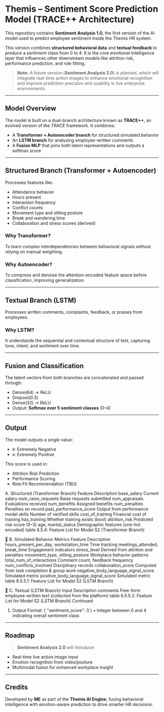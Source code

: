 # Themis – Sentiment Score Prediction Model (TRACE++ Architecture)

This repository contains **Sentiment Analysis 1.0**, the first version of the AI model used to predict employee sentiment inside the Themis HR system.

This version combines **structured behavioral data** and **textual feedback** to produce a sentiment class from 0 to 4. It is the core emotional intelligence layer that influences other downstream models like attrition risk, performance prediction, and role fitting.

>  **Note:** A future version (**Sentiment Analysis 2.0**) is planned, which will integrate real-time action images to enhance emotional recognition and improve prediction precision and usability in live enterprise environments.

---

##  Model Overview

The model is built on a dual-branch architecture known as **TRACE++**, an evolved version of the TRACE framework. It combines:

- A **Transformer + Autoencoder branch** for structured simulated behavior
- An **LSTM branch** for analyzing employee-written comments
- A **Fusion MLP** that joins both latent representations and outputs a softmax score

---

## Structured Branch (Transformer + Autoencoder)

Processes features like:
- Attendance behavior
- Hours present
- Interaction frequency
- Conflict counts
- Movement type and sitting posture
- Break and wandering time
- Collaboration and stress scores (derived)

### Why Transformer?
To learn complex interdependencies between behavioral signals without relying on manual weighting.

### Why Autoencoder?
To compress and denoise the attention-encoded feature space before classification, improving generalization.

---

##  Textual Branch (LSTM)

Processes written comments, complaints, feedback, or praises from employees.

### Why LSTM?
It understands the sequential and contextual structure of text, capturing tone, intent, and sentiment over time.

---

##  Fusion and Classification

The latent vectors from both branches are concatenated and passed through:

- Dense(64) → ReLU  
- Dropout(0.3)  
- Dense(32) → ReLU  
- Output: **Softmax over 5 sentiment classes** (0–4)

---

##  Output

The model outputs a single value:
- `0`: Extremely Negative  
- `4`: Extremely Positive

This score is used in:
-  Attrition Risk Prediction  
-  Performance Scoring  
-  Role Fit Recommendation (TBU)



A. Structured (Transformer Branch)
Feature	Description
base_salary	Current salary
num_raise_requests	Raise requests submitted
num_appraisals	Evaluations received
num_benefits	Assigned benefits
num_penalties	Penalties on record
past_performance_score	Output from performance model
skills	Number of verified skills
cost_of_training	Financial cost of training
has_training	Whether training exists (bool)
attrition_risk	Predicted risk score (0–3)
age, marital_status	Demographic features (one-hot encoded)
table 6.5.4: Feature List for Model S2 (Transformer Branch)

🔹 B. Simulated Behavior Metrics
Feature	Description
hours_present_per_day, workstation_time	Time tracking
meetings_attended, break_time	Engagement indicators
stress_level	Derived from attrition and penalties
movement_type, sitting_posture	Workplace behavior patterns
total_num_of_interactions	Comment count, feedback frequency
num_conflicts_involved	Disciplinary records
collaboration_score	Computed from task completion & group work
negative_body_language_signal_score	Simulated metric
positive_body_language_signal_score	Simulated metric
table 6.5.5.1: Feature List for Model S2 (LSTM Branch)



🔹 C. Textual (LSTM Branch)
Input	Description
comments	Free-form employee-written text (collected from the platform)
table 6.5.5.2: Feature List for Model S2 (LSTM Branch) Continued

1. Output Format:
{
  "sentiment_score": 3
}
•	Integer between 0 and 4 indicating overall sentiment class


---

##  Roadmap

> **Sentiment Analysis 2.0** will introduce:
- Real-time live action image input
- Emotion recognition from video/posture
- Multimodal fusion for enhanced workplace insight

---

##  Credits

Developed by **ME** as part of the **Themis AI Engine**, fusing behavioral intelligence with emotion-aware prediction to drive smarter HR decisions.

